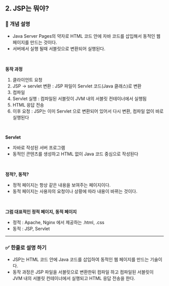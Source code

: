 ## 2. JSP는 뭐야?

### 🧠 개념 설명

- Java Server Pages의 약자로 HTML 코드 안에 자바 코드를 삽입해서 동적인 웹페이지를 만드는 것이다.
- 서버에서 실행 될때 서블릿으로 변환되어 실행된다.

<br/>

**동작 과정**
1. 클라이언트 요청
2. JSP -> servlet 변환 : JSP 파일이 Servlet 코드(Java 클래스)로 변환
3. 컴파일
4. Servlet 실행 : 컴파일된 서블릿이 JVM 내의 서블릿 컨테이너에서 실행됨
5. HTML 응답 전송
6. 이후 요청 : JSP는 이미 Servlet 으로 변환되어 있어서 다시 변환, 컴파일 없이 바로 실행된다


<br/>

**Servlet**
- 자바로 작성된 서버 프로그램
- 동적인 콘텐츠를 생성하고 HTML 없이 Java 코드 중심으로 작성된다

<br/>

**정적?, 동적?**

- 정적 페이지는 항상 같은 내용을 보여주는 페이지이다.
- 동적 페이지는 사용자의 요청이나 상황에 따라 내용이 바뀌는 것이다.

<br/>

**그럼 대표적인 정적 페이지, 동적 페이지**
- 정적 : Apache, Nginx 에서 제공하는 .html, .css
- 동적 : JSP, Servlet

---
### ✅ 한줄로 설명 하기
- JSP는 HTML 코드 안에 Java 코드를 삽입하여 동적인 웹 페이지를 만드는 기술이다.
- 동작 과정은 JSP 파일을 서블릿으로 변환한뒤 컴파일 하고 컴파일된 서블릿이 JVM 내의 서블릿 컨테이너에서 실행되고 HTML 응답 전송을 한다.
